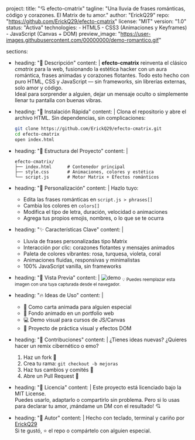 project:
  title: "💘 efecto-cmatrix"
  tagline: "Una lluvia de frases románticas, código y corazones. El Matrix de tu amor."
  author: "ErickQ29"
  repo: "https://github.com/ErickQ29/efecto-cmatrix"
  license: "MIT"
  version: "1.0"
  status: "Activa"
  technologies:
    - HTML5
    - CSS3 (Animaciones y Keyframes)
    - JavaScript (Canvas + DOM)
  preview_image: "https://user-images.githubusercontent.com/00000000/demo-romantico.gif"

sections:

  - heading: "🧠 Descripción"
    content: |
      **efecto-cmatrix** reinventa el clásico *cmatrix* para la web, fusionando la estética hacker con un aura romántica, frases animadas y corazones flotantes.
      Todo esto hecho con puro HTML, CSS y JavaScript — sin frameworks, sin librerías externas, solo amor y código.  
      Ideal para sorprender a alguien, dejar un mensaje oculto o simplemente llenar tu pantalla con buenas vibras.

  - heading: "🚀 Instalación Rápida"
    content: |
      Clona el repositorio y abre el archivo HTML. Sin dependencias, sin complicaciones:
      ```bash
      git clone https://github.com/ErickQ29/efecto-cmatrix.git
      cd efecto-cmatrix
      open index.html
      ```

  - heading: "📁 Estructura del Proyecto"
    content: |
      ```plaintext
      efecto-cmatrix/
      ├── index.html      # Contenedor principal
      ├── style.css       # Animaciones, colores y estética
      └── script.js       # Motor Matrix + Efectos románticos
      ```

  - heading: "🎨 Personalización"
    content: |
      Hazlo tuyo:
      - Edita las frases románticas en `script.js > phrases[]`
      - Cambia los colores en `colors[]`
      - Modifica el tipo de letra, duración, velocidad o animaciones
      - Agrega tus propios emojis, nombres, o lo que se te ocurra

  - heading: "✨ Características Clave"
    content: |
      - Lluvia de frases personalizadas tipo Matrix
      - Interacción por clic: corazones flotantes y mensajes animados
      - Paleta de colores vibrantes: rosa, turquesa, violeta, coral
      - Animaciones fluidas, responsivas y minimalistas
      - 100% JavaScript vanilla, sin frameworks

  - heading: "📸 Vista Previa"
    content: |
      ![demo](https://user-images.githubusercontent.com/00000000/demo-romantico.gif)
      <sub>💡 Puedes reemplazar esta imagen con una tuya capturada desde el navegador.</sub>

  - heading: "🔥 Ideas de Uso"
    content: |
      - 🎁 Como carta animada para alguien especial
      - 📱 Fondo animado en un portfolio web
      - 💻 Demo visual para cursos de JS/Canvas
      - 🧪 Proyecto de práctica visual y efectos DOM

  - heading: "🤝 Contribuciones"
    content: |
      ¿Tienes ideas nuevas? ¿Quieres hacer un remix cibernético o emo?  
      1. Haz un fork 🔧  
      2. Crea tu rama: `git checkout -b mejoras`  
      3. Haz tus cambios y comités 💾  
      4. Abre un Pull Request 🚀

  - heading: "📜 Licencia"
    content: |
      Este proyecto está licenciado bajo la MIT License.  
      Puedes usarlo, adaptarlo o compartirlo sin problema. Pero si lo usas para declarar tu amor, ¡mándame un DM con el resultado! 💘

  - heading: "🌟 Autor"
    content: |
      Hecho con teclado, terminal y cariño por [ErickQ29](https://github.com/ErickQ29)  
      Si te gustó, ⭐ el repo o compártelo con alguien especial.
